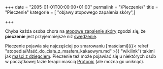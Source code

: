+++
date = "2005-01-01T00:00:00+01:00"
permalink = "/Pieczenie/"
title = "Pieczenie"
kategorie = [ "objawy atopowego zapalenia skóry",]

+++

Chyba każda osoba chora na [atopowe zapalenie skóry](/atopedia/Atopowe_zapalenie_skóry "wikilink") zgodzi się, że **pieczenie** jest przyjemniejsze niż [swędzenie](/atopedia/Świąd "wikilink").

Pieczenie pojawia się najczęściej po smarowaniu [maściami]({{< relref "atopedia/Maść_do_ciała_z_masłem_kakaowym.md" >}} "wikilink") takimi jak [maści z dziegciem](/atopedia/Maści_z_dziegciem "wikilink"). Pieczenie też może pojawiać się u niektórych osób w początkowej fazie terapii maścią [Protopic](/atopedia/Protopic "wikilink") (ale można go uniknąć).
